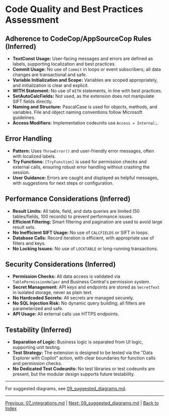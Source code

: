 # Code Quality and Best Practices Assessment

## Adherence to CodeCop/AppSourceCop Rules (Inferred)
- **TextConst Usage:** User-facing messages and errors are defined as labels, supporting localization and best practices.
- **Commit Usage:** No use of `Commit` in loops or event subscribers; all data changes are transactional and safe.
- **Variable Initialization and Scope:** Variables are scoped appropriately, and initialization is clear and explicit.
- **WITH Statement:** No use of `WITH` statements, in line with best practices.
- **SetAutoCalcFields:** Not used, as the extension does not manipulate SIFT fields directly.
- **Naming and Structure:** PascalCase is used for objects, methods, and variables. File and object naming conventions follow Microsoft guidelines.
- **Access Modifiers:** Implementation codeunits use `Access = Internal;`.

## Error Handling
- **Pattern:** Uses `ThrowError()` and user-friendly error messages, often with localized labels.
- **Try Functions:** `[TryFunction]` is used for permission checks and external calls, ensuring robust error handling without crashing the session.
- **User Guidance:** Errors are caught and displayed as helpful messages, with suggestions for next steps or configuration.

## Performance Considerations (Inferred)
- **Result Limits:** All table, field, and data queries are limited (50 tables/fields, 100 records) to prevent performance issues.
- **Efficient Filtering:** Smart filtering and pagination are used to avoid large result sets.
- **No Inefficient SIFT Usage:** No use of `CALCFIELDS` or SIFT in loops.
- **Database Calls:** Record iteration is efficient, with appropriate use of filters and keys.
- **No Locking Issues:** No use of `LOCKTABLE` or long-running transactions.

## Security Considerations (Inferred)
- **Permission Checks:** All data access is validated via `TablePermissionHelper` and Business Central's permission system.
- **Secret Management:** API keys and endpoints are stored as `SecretText` in isolated storage, never as plain text.
- **No Hardcoded Secrets:** All secrets are managed securely.
- **No SQL Injection Risk:** No dynamic query building; all filters are parameterized and safe.
- **API Usage:** All external calls use HTTPS endpoints.

## Testability (Inferred)
- **Separation of Logic:** Business logic is separated from UI logic, supporting unit testing.
- **Test Strategy:** The extension is designed to be tested via the "Data Explorer with Copilot" action, with clear boundaries for function calls and permission checks.
- **No Dedicated Test Codeunits:** No test libraries or test codeunits are present, but the modular design supports future testability.

---
For suggested diagrams, see [09_suggested_diagrams.md](./09_suggested_diagrams.md).

---
[Previous: 07_integrations.md](./07_integrations.md) | [Next: 09_suggested_diagrams.md](./09_suggested_diagrams.md) | [Back to Index](./index.md)
